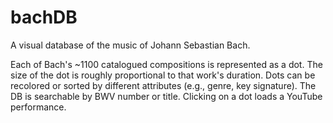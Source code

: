 # bachDB
A visual database of the music of Johann Sebastian Bach.

Each of Bach's ~1100 catalogued compositions is represented as a dot. 
The size of the dot is roughly proportional to that work's duration.
Dots can be recolored or sorted by different attributes (e.g., genre, key signature).
The DB is searchable by BWV number or title.
Clicking on a dot loads a YouTube performance. 
